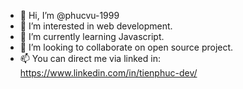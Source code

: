 - 👋 Hi, I’m @phucvu-1999
- 👀 I’m interested in web development.
- 🌱 I’m currently learning Javascript.
- 💞️ I’m looking to collaborate on open source project.
- 📫 You can direct me via linked in: https://www.linkedin.com/in/tienphuc-dev/
